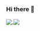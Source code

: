 ### Hi there 👋

<a href="https://github.com/q-Amyr-p">
  <img align="center" src="https://github-readme-stats.vercel.app/api?username=q-Amyr-p&show_icons=true&count_private=true&include_all_commits=true" />
</a>

<a href="https://github.com/q-Amyr-p">
 <img align="center" src="https://github-readme-stats.vercel.app/api/top-langs/?username=q-Amyr-p" />
</a>
